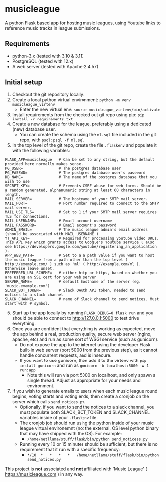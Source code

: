 # musicleague

A python Flask based app for hosting music leagues, using Youtube links to reference music tracks in league submissions.

## Requirements

* python-3.x (tested with 3.10 & 3.11)
* PostgreSQL (tested with 12.x)
* A web server (tested with Apache-2.4.57)

## Initial setup

1. Checkout the git repository locally.
2. Create a local python virtual environment: `python -m venv musicleague_virtenv`
    - Enter the new virtual env: `source musicleague_virtenv/bin/activate`
3. Install requirements from the checked out git repo using pip: `pip install -r requirements.txt`
4. Create a new database for the league, preferably using a dedicated (new) database user.
    - You can create the schema using the `ml.sql` file included in the git repo, with `psql`: `psql -f ml.sql`
4. In the top level of the git repo, create the file `.flaskenv` and populate it with the following variables:
```
FLASK_APP=musicleague   # Can be set to any string, but the default provided here normally makes sense.
PG_USER=                # The postgres database user
PG_PASSWD=              # The postgres database user's password
DB_NAME=                # The name of the postgres database that you wish to use
SECRET_KEY=             # Prevents CSRF abuse for web forms. Should be a random generated, alphanumeric string at least 60 characters in length.
MAIL_SERVER=            # The hostname of your SMTP mail server.
MAIL_PORT=              # Port number required to connect to the SMTP mail server.
MAIL_USE_TLS=           # Set to 1 if your SMTP mail server requires TLS for connections.
MAIL_USERNAME=          # Email account username
MAIL_PASSWORD=          # Email account's password
ADMIN_EMAIL=            # The music league admin's email address (should be associated with MAIL_USERNAME )
YT_API_KEY=             # Required for processing youtube video URLs. This API key which grants access to Google's Youtube service ( also see https://developers.google.com/youtube/registering_an_application ).
APP_WEB_PATH=           # Set to a a path value if you want to host the music league from a path other than the top level ( http://example.com/ ) such as 'ml' ( http://example.com/ml ). Otherwise leave unset.
PREFERRED_URL_SCHEME=   # either http or https, based on whether you are using an SSL cert for your web server
SERVER_NAME=            # default hostname of the server (eg. 'music.example.com')
SLACK_BOT_TOKEN=        # Slack OAuth API token, needed to send notices to a slack channel
SLACK_CHANNEL=          # name of Slack channel to send notices. Must start with # symbol.
```
5. Start up the app locally by running `FLASK_DEBUG=0 flask run` and you should be able to connect to http://127.0.0.1:5000 to test drive everything.
6. Once you are confident that everything is working as expected, move the app behind a real, production quality, secure web server (nginx, apache, etc) and run as some sort of WSGI service (such as gunicorn).
    - Do not expose the app to the internet using the developer Flask built-in web server (port 5000 from the previous step), as it cannot handle concurrent requests, and is insecure.
    - If you want to use gunicorn, then add it to the virtenv with `pip install gunicorn` and run as `gunicorn -b localhost:5000 -w 1 run:app`
        - Note this will run via port 5000 on localhost, and only spawn a single thread. Adjust as appropriate for your needs and environment.
7. If you wish to generate emails to users when each music league round begins, voting starts and voting ends, then create a cronjob on the server which calls `send_notices.py`.
    - Optionally, if you want to send the notices to a slack channel, you must populate both SLACK_BOT_TOKEN and SLACK_CHANNEL variables inside of your `.flaskenv` file.
    - The cronjob job should run using the python inside of your music league virtual environemnt (not the external, OS level python binary that may have shipped with the OS). For example:
        - `/home/netllama/stuff/flask/bin/python send_noticess.py`
    - Running every 10 or 15 minutes should be sufficient, but there is no requirement that it run with a specific frequency:
        - `*/10  *   *   *   *   /home/netllama/stuff/flask/bin/python send_notices.py`

This project is **not** associated and **not** affiliated with 'Music League' ( https://musicleague.com ) in any way.
